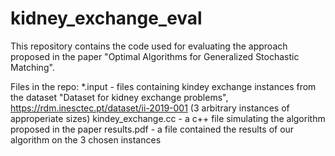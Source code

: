 # kidney_exchange_eval

This repository contains the code used for evaluating the approach proposed in the paper "Optimal Algorithms for Generalized Stochastic Matching".

Files in the repo:
*.input - files containing kindey exchange instances from the dataset "Dataset for kidney exchange problems", https://rdm.inesctec.pt/dataset/ii-2019-001 (3 arbitrary instances of approperiate sizes)
kindey_exchange.cc - a c++ file simulating the algorithm proposed in the paper
results.pdf - a file contained the results of our algorithm on the 3 chosen instances
